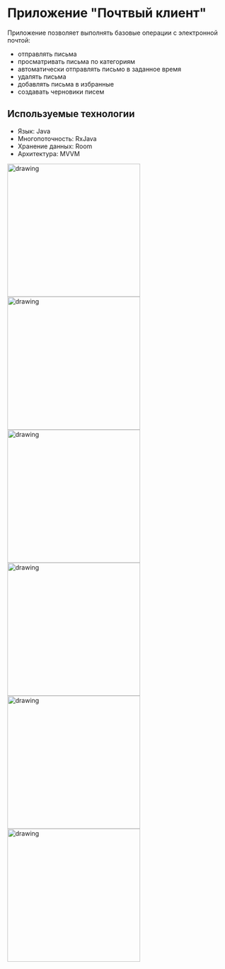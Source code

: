 # Приложение "Почтвый клиент"
Приложение позволяет выполнять базовые операции с электронной почтой:
* отправлять письма
* просматривать письма по категориям
* автоматически отправлять письмо в заданное время
* удалять письма
* добавлять письма в избранные
* создавать черновики писем

## Используемые технологии 
* Язык: Java
* Многопоточность: RxJava
* Хранение данных: Room
* Архитектура: MVVM

<img src="https://github.com/DaraShin/MailClient/assets/78850433/f9716f7b-c445-444f-8cd2-d9c05f7a75b7" alt="drawing" width="300"/>
<img src="https://github.com/DaraShin/MailClient/assets/78850433/dc4322d4-c5ec-4d2d-a80a-a0600bdffae0" alt="drawing" width="300"/>
<img src="https://github.com/DaraShin/MailClient/assets/78850433/adb67eab-4ab1-4d00-acb2-e3c891a63061" alt="drawing" width="300"/>
<img src="https://github.com/DaraShin/MailClient/assets/78850433/f81ae4a6-13b9-4265-9729-511d09f9ddf8" alt="drawing" width="300"/>
<img src="https://github.com/DaraShin/MailClient/assets/78850433/3fca315e-062a-46ab-abcd-8c8d7f1eb242" alt="drawing" width="300"/>
<img src="https://github.com/DaraShin/MailClient/assets/78850433/2f435c0f-8682-4b3a-a7b8-d758d3763d95" alt="drawing" width="300"/>
